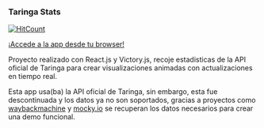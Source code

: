 ### Taringa Stats
[![HitCount](http://hits.dwyl.io/andrescuco/taringa-stats.svg)](http://hits.dwyl.io/andrescuco/taringa-stats)

[¡Accede a la app desde tu browser!](https://andrescuco.github.io/taringa-stats/ "demo")

Proyecto realizado con React.js y Victory.js, recoje estadisticas de la API oficial de Taringa para crear visualizaciones animadas con actualizaciones en tiempo real.

Esta app usa(ba) la API oficial de Taringa, sin embargo, esta fue descontinuada y los datos ya no son soportados, gracias a proyectos como [waybackmachine](https://archive.org/web/ "archive.org") y [mocky.io](https://www.mocky.io "mocky.io") se recuperan los datos necesarios para crear una demo funcional.
